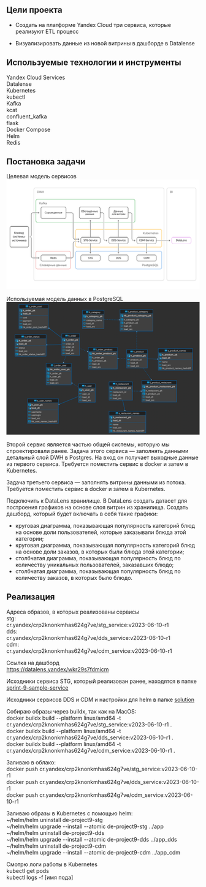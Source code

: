 ## **Цели проекта**  

- Создать на платформе Yandex Cloud три сервиса, которые реализуют ETL процесс

- Визуализировать данные из новой витрины в дашборде в Datalense

## **Используемые технологии и инструменты**
Yandex Cloud Services  
Datalense  
Kubernetes    
kubectl  
Kafka  
kcat  
confluent_kafka  
flask  
Docker Compose  
Helm  
Redis  

## **Постановка задачи**

Целевая модель сервисов
![Целевая модель сервисов](images/Target_Services_Model_Upd.png)

Используемая модель данных в PostgreSQL
![PSQL DB schema.png](images/PSQL_DB_schema.png)

Второй сервис является частью общей системы, которую мы спроектировали ранее. Задача этого сервиса —  заполнять данными детальный слой DWH в Postgres. На вход он получает выходные данные из первого сервиса. Требуется поместить сервис в docker и затем в Kubernetes.

Задача третьего сервиса — заполнять витрины данными из потока.
Требуется поместить сервис в docker и затем в Kubernetes.

Подключить к DataLens хранилище.
В DataLens создать датасет для построения графиков на основе слоя витрин из хранилища.
Создать дашборд, который будет включать в себя такие графики: 
- круговая диаграмма, показывающая популярность категорий блюд на основе доли пользователей, которые заказывали блюда этой категории;
- круговая диаграмма, показывающая популярность категорий блюд на основе доли заказов, в которых были блюда этой категории;
- столбчатая диаграмма, показывающая популярность блюд по количеству уникальных пользователей, заказавших блюдо;
- столбчатая диаграмма, показывающая популярность блюд по количеству заказов, в которых было блюдо.

## **Реализация**

Адреса образов, в которых реализованы сервисы  
stg:  
cr.yandex/crp2knonkmhas624g7ve/stg_service:v2023-06-10-r1  
dds:  
cr.yandex/crp2knonkmhas624g7ve/dds_service:v2023-06-10-r1  
cdm:  
cr.yandex/crp2knonkmhas624g7ve/cdm_service:v2023-06-10-r1

Ссылка на дашборд  
https://datalens.yandex/wkr29s7fdmicm  


Исходники сервиса STG, который реализован ранее, находятся в папке [sprint-9-sample-service](sprint-9-sample-service)

Исходники сервисов DDS и CDM и настройки для helm в папке [solution](solution)

Собираю образы через buildx, так как на MacOS:  
docker buildx build  --platform linux/amd64 -t cr.yandex/crp2knonkmhas624g7ve/stg_service:v2023-06-10-r1 .  
docker buildx build  --platform linux/amd64 -t cr.yandex/crp2knonkmhas624g7ve/dds_service:v2023-06-10-r1 .  
docker buildx build  --platform linux/amd64 -t cr.yandex/crp2knonkmhas624g7ve/cdm_service:v2023-06-10-r1 .  

Заливаю в облако:  
docker push cr.yandex/crp2knonkmhas624g7ve/stg_service:v2023-06-10-r1  
docker push cr.yandex/crp2knonkmhas624g7ve/dds_service:v2023-06-10-r1  
docker push cr.yandex/crp2knonkmhas624g7ve/cdm_service:v2023-06-10-r1  

Заливаю образы в Kubernetes с помощью helm:  
~/helm/helm uninstall de-project9-stg  
~/helm/helm upgrade --install --atomic de-project9-stg ../app    
~/helm/helm uninstall de-project9-dds  
~/helm/helm upgrade --install --atomic de-project9-dds ../app_dds  
~/helm/helm uninstall de-project9-cdm  
~/helm/helm upgrade --install --atomic de-project9-cdm ../app_cdm  


Смотрю логи работы в Kubernetes  
kubectl get pods  
kubectl logs -f [имя пода]  

